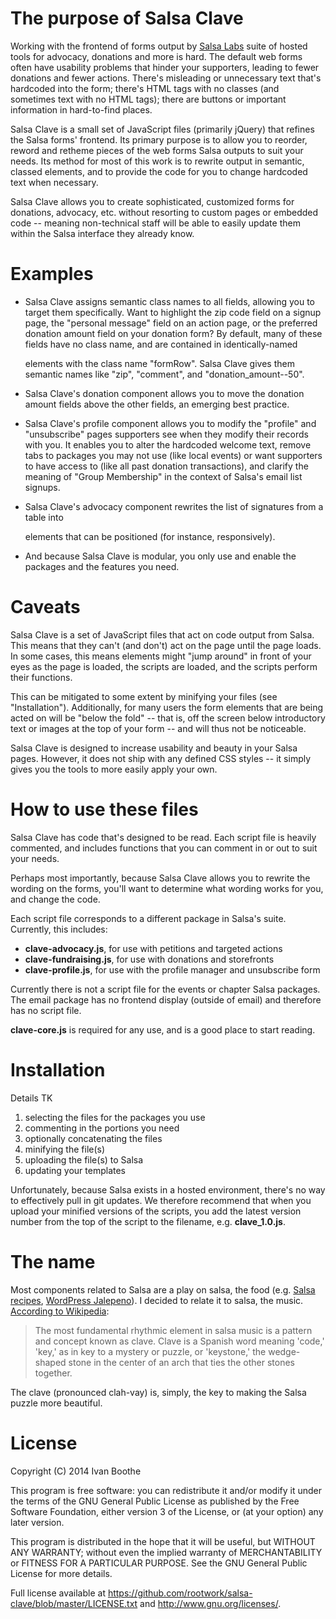 # The purpose of Salsa Clave

Working with the frontend of forms output by 
[Salsa Labs](https://www.salsalabs.com/) suite of hosted tools for advocacy, 
donations and more is hard. The default web forms often have usability problems 
that hinder your supporters, leading to fewer donations and fewer actions. 
There's misleading or unnecessary text that's hardcoded into the form; there's 
HTML tags with no classes (and sometimes text with no HTML tags); there are 
buttons or important information in hard-to-find places.

Salsa Clave is a small set of JavaScript files (primarily jQuery) that refines 
the Salsa forms' frontend. Its primary purpose is to allow you to reorder, 
reword and retheme pieces of the web forms Salsa outputs to suit your needs. 
Its method for most of this work is to rewrite output in semantic, classed 
elements, and to provide the code for you to change hardcoded text when 
necessary.

Salsa Clave allows you to create sophisticated, customized forms for donations, 
advocacy, etc. without resorting to custom pages or embedded code -- meaning 
non-technical staff will be able to easily update them within the Salsa 
interface they already know.

# Examples

* Salsa Clave assigns semantic class names to all fields, allowing you to 
target them specifically. Want to highlight the zip code field on a signup 
page, the "personal message" field on an action page, or the preferred donation 
amount field on your donation form? By default, many of these fields have 
no class name, and are contained in identically-named <div> elements with 
the class name "formRow". Salsa Clave gives them semantic names like "zip", 
"comment", and "donation_amount--50".

* Salsa Clave's donation component allows you to move the donation amount 
fields above the other fields, an emerging best practice.

* Salsa Clave's profile component allows you to modify the "profile" and 
"unsubscribe" pages supporters see when they modify their records with you. It 
enables you to alter the hardcoded welcome text, remove tabs to packages you 
may not use (like local events) or want supporters to have access to (like 
all past donation transactions), and clarify the meaning of "Group Membership" 
in the context of Salsa's email list signups.

* Salsa Clave's advocacy component rewrites the list of signatures from a 
table into <div> elements that can be positioned (for instance, responsively).

* And because Salsa Clave is modular, you only use and enable the packages and 
the features you need.

# Caveats

Salsa Clave is a set of JavaScript files that act on code output from Salsa. 
This means that they can't (and don't) act on the page until the page loads. In 
some cases, this means elements might "jump around" in front of your eyes as 
the page is loaded, the scripts are loaded, and the scripts perform their 
functions.

This can be mitigated to some extent by minifying your files (see 
"Installation"). Additionally, for many users the form elements that are being 
acted on will be "below the fold" -- that is, off the screen below introductory 
text or images at the top of your form -- and will thus not be noticeable.

Salsa Clave is designed to increase usability and beauty in your Salsa pages. 
However, it does not ship with any defined CSS styles -- it simply gives you 
the tools to more easily apply your own.

# How to use these files

Salsa Clave has code that's designed to be read. Each script file is heavily 
commented, and includes functions that you can comment in or out to suit your 
needs.

Perhaps most importantly, because Salsa Clave allows you to rewrite the wording 
on the forms, you'll want to determine what wording works for you, and change 
the code.

Each script file corresponds to a different package in Salsa's suite. 
Currently, this includes:

* **clave-advocacy.js**, for use with petitions and targeted actions
* **clave-fundraising.js**, for use with donations and storefronts
* **clave-profile.js**, for use with the profile manager and unsubscribe form

Currently there is not a script file for the events or chapter Salsa packages. 
The email package has no frontend display (outside of email) and therefore has 
no script file.

**clave-core.js** is required for any use, and is a good place to start 
reading.

# Installation

Details TK

1. selecting the files for the packages you use
2. commenting in the portions you need
3. optionally concatenating the files
4. minifying the file(s)
5. uploading the file(s) to Salsa
6. updating your templates

Unfortunately, because Salsa exists in a hosted environment, there's no way to 
effectively pull in git updates. We therefore recommend that when you upload 
your minified versions of the scripts, you add the latest version number from 
the top of the script to the filename, e.g. **clave_1.0.js**.

# The name

Most components related to Salsa are a play on salsa, the food (e.g. 
[Salsa recipes](http://www.salsalabs.com/devs/recipes/), 
[WordPress Jalepeno](http://www.wpjalapeno.com/)). I decided to relate it to 
salsa, the music. 
[According to Wikipedia](http://en.wikipedia.org/wiki/Salsa_music#Clave):

> The most fundamental rhythmic element in salsa music is a pattern and concept
> known as clave. Clave is a Spanish word meaning 'code,' 'key,' as in key to a
> mystery or puzzle, or 'keystone,' the wedge-shaped stone in the center of an
> arch that ties the other stones together.

The clave (pronounced clah-vay) is, simply, the key to making the Salsa puzzle 
more beautiful.

# License

Copyright (C) 2014  Ivan Boothe

This program is free software: you can redistribute it and/or modify
it under the terms of the GNU General Public License as published by
the Free Software Foundation, either version 3 of the License, or
(at your option) any later version.

This program is distributed in the hope that it will be useful,
but WITHOUT ANY WARRANTY; without even the implied warranty of
MERCHANTABILITY or FITNESS FOR A PARTICULAR PURPOSE.  See the
GNU General Public License for more details.

Full license available at 
<https://github.com/rootwork/salsa-clave/blob/master/LICENSE.txt> and 
<http://www.gnu.org/licenses/>.
